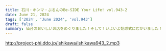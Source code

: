 ```yaml
---
title: 石川・ホンマ・ぶるんのBe-SIDE Your Life! vol.943-2
date: June 21, 2024
tags: ['2024', 'June 2024', 'vol.943']
draft: false
summary: 仙台のおいしいお店をめぐりました！そして！いよいよ始球式にむかいました！
---
```


http://project-phi.ddo.jp/ishikawa/ishikawa943_2.mp3